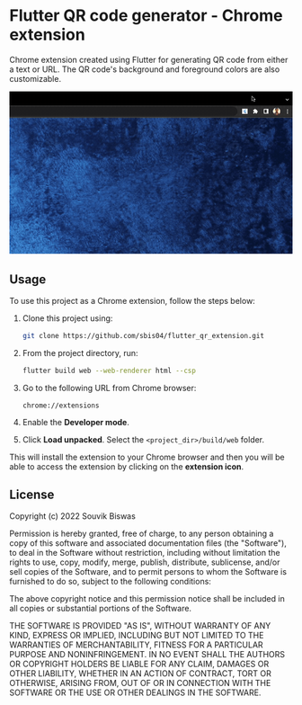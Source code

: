 # Flutter QR code generator - Chrome extension

Chrome extension created using Flutter for generating QR code from either a text or URL. The QR code's background and foreground colors are also customizable.

![Chrome extension in action](screenshots/qr-code-ext-demo.gif)

## Usage

To use this project as a Chrome extension, follow the steps below:

1. Clone this project using:
   
    ```sh
    git clone https://github.com/sbis04/flutter_qr_extension.git
    ```

2. From the project directory, run:
   
   ```sh
   flutter build web --web-renderer html --csp
   ```

3. Go to the following URL from Chrome browser:
   
   ```url
   chrome://extensions
   ```

4. Enable the **Developer mode**.

5. Click **Load unpacked**. Select the `<project_dir>/build/web` folder.

This will install the extension to your Chrome browser and then you will be able to access the extension by clicking on the **extension icon**.

## License

Copyright (c) 2022 Souvik Biswas

Permission is hereby granted, free of charge, to any person obtaining a copy
of this software and associated documentation files (the "Software"), to deal
in the Software without restriction, including without limitation the rights
to use, copy, modify, merge, publish, distribute, sublicense, and/or sell
copies of the Software, and to permit persons to whom the Software is
furnished to do so, subject to the following conditions:

The above copyright notice and this permission notice shall be included in all
copies or substantial portions of the Software.

THE SOFTWARE IS PROVIDED "AS IS", WITHOUT WARRANTY OF ANY KIND, EXPRESS OR
IMPLIED, INCLUDING BUT NOT LIMITED TO THE WARRANTIES OF MERCHANTABILITY,
FITNESS FOR A PARTICULAR PURPOSE AND NONINFRINGEMENT. IN NO EVENT SHALL THE
AUTHORS OR COPYRIGHT HOLDERS BE LIABLE FOR ANY CLAIM, DAMAGES OR OTHER
LIABILITY, WHETHER IN AN ACTION OF CONTRACT, TORT OR OTHERWISE, ARISING FROM,
OUT OF OR IN CONNECTION WITH THE SOFTWARE OR THE USE OR OTHER DEALINGS IN THE
SOFTWARE.
